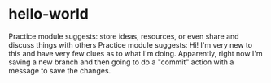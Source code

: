 # hello-world
Practice module suggests: store ideas, resources, or even share and discuss things with others
Practice module suggests: Hi! I'm very new to this and have very few clues as to what I'm doing. Apparently, right now I'm saving a new branch and then going to do a "commit" action with a message to save the changes.
